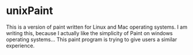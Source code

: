 # unixPaint
This is a version of paint written for Linux and Mac operating systems. I am writing this, because I actually like the simplicity of Paint on windows operating systems... This paint program is trying to give users a similar experience.
